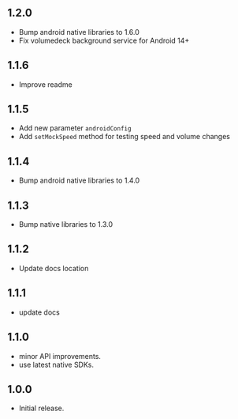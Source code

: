 ## 1.2.0
* Bump android native libraries to 1.6.0 
* Fix volumedeck background service for Android 14+

## 1.1.6
* Improve readme

## 1.1.5
* Add new parameter `androidConfig`  
* Add `setMockSpeed` method for testing speed and volume changes

## 1.1.4
* Bump android native libraries to 1.4.0

## 1.1.3
* Bump native libraries to 1.3.0

## 1.1.2
* Update docs location

## 1.1.1
* update docs

## 1.1.0
* minor API improvements.
* use latest native SDKs.

## 1.0.0
* Initial release.
